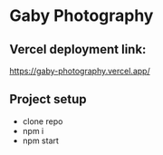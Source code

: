 # Gaby Photography

## Vercel deployment link:

https://gaby-photography.vercel.app/

## Project setup

- clone repo
- npm i
- npm start
